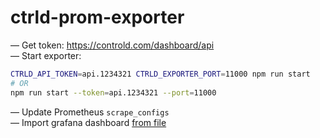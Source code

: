 # ctrld-prom-exporter

— Get token: https://controld.com/dashboard/api \
— Start exporter:

```bash
CTRLD_API_TOKEN=api.1234321 CTRLD_EXPORTER_PORT=11000 npm run start
# OR
npm run start --token=api.1234321 --port=11000
```

— Update Prometheus `scrape_configs`\
— Import grafana dashboard [from file](grafana.json)
